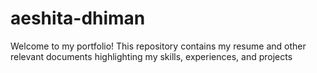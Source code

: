 # aeshita-dhiman
Welcome to my portfolio! This repository contains my resume and other relevant documents highlighting my skills, experiences, and projects
